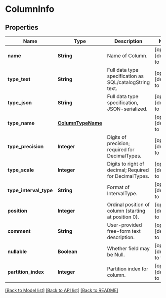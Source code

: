 # ColumnInfo
## Properties

| Name | Type | Description | Notes |
|------------ | ------------- | ------------- | -------------|
| **name** | **String** | Name of Column. | [optional] [default to null] |
| **type\_text** | **String** | Full data type specification as SQL/catalogString text. | [optional] [default to null] |
| **type\_json** | **String** | Full data type specification, JSON-serialized. | [optional] [default to null] |
| **type\_name** | [**ColumnTypeName**](ColumnTypeName.md) |  | [optional] [default to null] |
| **type\_precision** | **Integer** | Digits of precision; required for DecimalTypes. | [optional] [default to null] |
| **type\_scale** | **Integer** | Digits to right of decimal; Required for DecimalTypes. | [optional] [default to null] |
| **type\_interval\_type** | **String** | Format of IntervalType. | [optional] [default to null] |
| **position** | **Integer** | Ordinal position of column (starting at position 0). | [optional] [default to null] |
| **comment** | **String** | User-provided free-form text description. | [optional] [default to null] |
| **nullable** | **Boolean** | Whether field may be Null. | [optional] [default to true] |
| **partition\_index** | **Integer** | Partition index for column. | [optional] [default to null] |

[[Back to Model list]](../README.md#documentation-for-models) [[Back to API list]](../README.md#documentation-for-api-endpoints) [[Back to README]](../README.md)

